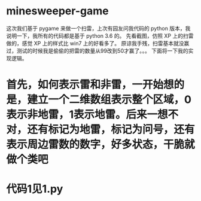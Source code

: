 # minesweeper-game
这次我们基于 pygame 来做一个扫雷，上次有园友问我代码的 python 版本，我说明一下，我所有的代码都是基于 python 3.6 的。
先看截图，仿照 XP 上的扫雷做的，感觉 XP 上的样式比 win7 上的好看多了。
原谅我手残，扫雷基本就没赢过，测试的时候我是偷偷的把雷的数量从99改到50才赢了。。。
下面将一下我的实现逻辑。


# 首先，如何表示雷和非雷，一开始想的是，建立一个二维数组表示整个区域，0表示非地雷，1表示地雷。后来一想不对，还有标记为地雷，标记为问号，还有表示周边雷数的数字，好多状态，干脆就做个类吧
# 代码1见1.py
